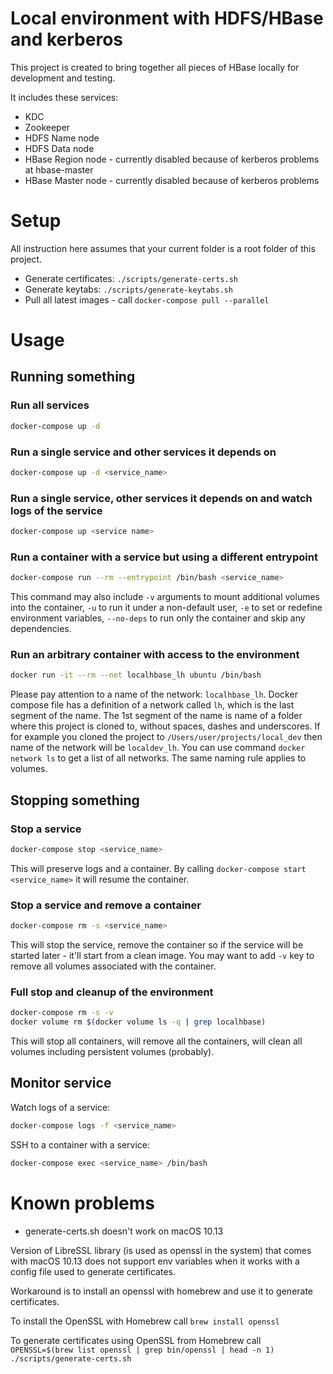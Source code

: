 # Local environment with HDFS/HBase and kerberos

This project is created to bring together all pieces of HBase locally for development and testing.

It includes these services:

* KDC
* Zookeeper
* HDFS Name node
* HDFS Data node
* HBase Region node - currently disabled because of kerberos problems at hbase-master
* HBase Master node - currently disabled because of kerberos problems

# Setup

All instruction here assumes that your current folder is a root folder of this project.

* Generate certificates: `./scripts/generate-certs.sh`
* Generate keytabs: `./scripts/generate-keytabs.sh`
* Pull all latest images - call `docker-compose pull --parallel` 

# Usage

## Running something

### Run all services

```bash
docker-compose up -d
```

### Run a single service and other services it depends on

```bash
docker-compose up -d <service_name>
```
 
### Run a single service, other services it depends on and watch logs of the service

```bash
docker-compose up <service name>
```

### Run a container with a service but using a different entrypoint

```bash
docker-compose run --rm --entrypoint /bin/bash <service_name>
```

This command may also include `-v` arguments to mount additional volumes into the container, 
`-u` to run it under a non-default user, `-e` to set or redefine environment variables, `--no-deps` to run only the container 
and skip any dependencies.

### Run an arbitrary container with access to the environment

```bash
docker run -it --rm --net localhbase_lh ubuntu /bin/bash
```

Please pay attention to a name of the network: `localhbase_lh`. Docker compose file has a definition
of a network called `lh`, which is the last segment of the name. The 1st segment of the name is name of a folder
where this project is cloned to, without spaces, dashes and underscores. If for example you cloned the project to 
`/Users/user/projects/local_dev` then name of the network will be `localdev_lh`. You can use command `docker network ls`
to get a list of all networks. The same naming rule applies to volumes. 

## Stopping something

### Stop a service

```bash
docker-compose stop <service_name>
```

This will preserve logs and a container. By calling `docker-compose start <service_name>` it will resume the container.

### Stop a service and remove a container

```bash
docker-compose rm -s <service_name>
```

This will stop the service, remove the container so if the service will be started later - it'll start from a
clean image. You may want to add `-v` key to remove all volumes associated with the container.

### Full stop and cleanup of the environment

```bash
docker-compose rm -s -v
docker volume rm $(docker volume ls -q | grep localhbase)
```

This will stop all containers, will remove all the containers, will clean all volumes including persistent volumes (probably).

## Monitor service

Watch logs of a service:
```bash
docker-compose logs -f <service_name>
```

SSH to a container with a service:
```bash
docker-compose exec <service_name> /bin/bash
```

# Known problems

* generate-certs.sh doesn't work on macOS 10.13

Version of LibreSSL library (is used as openssl in the system) that comes with macOS 10.13 does not support env variables
when it works with a config file used to generate certificates.

Workaround is to install an openssl with homebrew and use it to generate certificates.

To install the OpenSSL with Homebrew call `brew install openssl`

To generate certificates using OpenSSL from Homebrew call `OPENSSL=$(brew list openssl | grep bin/openssl | head -n 1) ./scripts/generate-certs.sh`